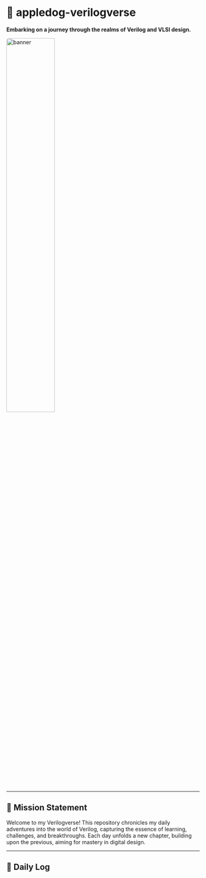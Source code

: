 # 🌌 appledog-verilogverse

**Embarking on a journey through the realms of Verilog and VLSI design.**

<img src="https://github.com/user-attachments/assets/06e21ffb-e6a2-4862-beee-922649015524" alt="banner" width="50%" style="border-radius: 6px;"/>

---

## 🚀 Mission Statement

Welcome to my Verilogverse! This repository chronicles my daily adventures into the world of Verilog, capturing the essence of learning, challenges, and breakthroughs. Each day unfolds a new chapter, building upon the previous, aiming for mastery in digital design.

---

## 📅 Daily Log
